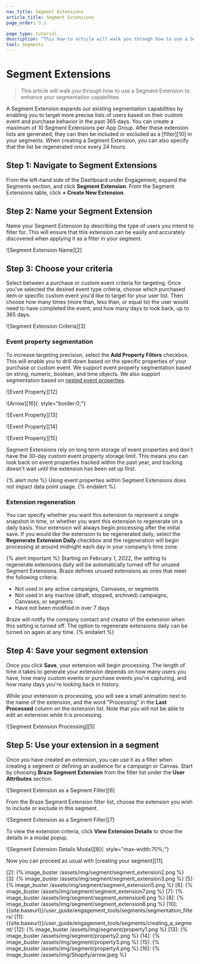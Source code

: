 ```yaml
---
nav_title: Segment Extensions
article_title: Segment Extensions
page_order: 3.1

page_type: tutorial
description: "This how-to article will walk you through how to use a Segment Extension with Braze Segments."
tool: Segments
---
```


# Segment Extensions

> This article will walk you through how to use a Segment Extension to enhance your segmentation capabilities

A Segment Extension expands our existing segmentation capabilities by enabling you to target more precise lists of users based on their custom event and purchase behavior in the past 365 days. You can create a maximum of 10 Segment Extensions per App Group. After these extension lists are generated, they can then be included or excluded as a [filter][10] in your segments. When creating a Segment Extension, you can also specify that the list be regenerated once every 24 hours.

## Step 1: Navigate to Segment Extensions

From the left-hand side of the Dashboard under Engagement, expand the Segments section, and click **Segment Extension**. From the Segment Extensions table, click **+ Create New Extension**.

## Step 2: Name your Segment Extension

Name your Segment Extension by describing the type of users you intend to filter for. This will ensure that this extension can be easily and accurately discovered when applying it as a filter in your segment.

![Segment Extension Name][2]

## Step 3: Choose your criteria

Select between a purchase or custom event criteria for targeting. Once you've selected the desired event type criteria, choose which purchased item or specific custom event you'd like to target for your user list. Then choose how many times (more than, less than, or equal to) the user would need to have completed the event, and how many days to look back, up to 365 days.

![Segment Extension Criteria][3]

### Event property segmentation

To increase targeting precision, select the **Add Property Filters** checkbox. This will enable you to drill down based on the specific properties of your purchase or custom event. We support event property segmentation based on string, numeric, boolean, and time objects. We also support segmentation based on [nested event properties]({{site.baseurl}}/user_guide/data_and_analytics/custom_data/nested_object_support/).

![Event Property][12]

![Arrow][16]{: style="border:0;"}

![Event Property][13]

![Event Property][14]

![Event Property][15]

Segment Extensions rely on long term storage of event properties and don't have the 30-day custom event property storage limit. This means you can look back on event properties tracked within the past year, and tracking doesn't wait until the extension has been set up first.

{% alert note %} Using event properties within Segment Extensions does not impact data point usage.  {% endalert %}

### Extension regeneration

You can specify whether you want this extension to represent a single snapshot in time, or whether you want this extension to regenerate on a daily basis. Your extension will always begin processing after the initial save. If you would like the extension to be regenerated daily, select the **Regenerate Extension Daily** checkbox and the regeneration will begin processing at around midnight each day in your company’s time zone.

{% alert important %}
Starting on February 1, 2022, the setting to regenerate extensions daily will be automatically turned off for unused Segment Extensions. Braze defines unused extensions as ones that meet the following criteria:

- Not used in any active campaigns, Canvases, or segments
- Not used in any inactive (draft, stopped, archived) campaigns, Canvases, or segments
- Have not been modified in over 7 days

Braze will notify the company contact and creator of the extension when this setting is turned off. The option to regenerate extensions daily can be turned on again at any time.
{% endalert %}

## Step 4: Save your segment extension

Once you click **Save**, your extension will begin processing. The length of time it takes to generate your extension depends on how many users you have, how many custom events or purchase events you're capturing, and how many days you're looking back in history.

While your extension is processing, you will see a small animation next to the name of the extension, and the word "Processing" in the **Last Processed** column on the extension list. Note that you will not be able to edit an extension while it is processing.

![Segment Extension Processing][5]

## Step 5: Use your extension in a segment

Once you have created an extension, you can use it as a filter when creating a segment or defining an audience for a campaign or Canvas. Start by choosing **Braze Segment Extension** from the filter list under the **User Attributes** section.

![Segment Extension as a Segment Filter][6]

From the Braze Segment Extension filter list, choose the extension you wish to include or exclude in this segment.

![Segment Extension as a Segment Filter][7]

To view the extension criteria, click **View Extension Details** to show the details in a modal popup.

![Segment Extension Details Modal][8]{: style="max-width:70%;"}

Now you can proceed as usual with [creating your segment][11].

[2]: {% image_buster /assets/img/segment/segment_extension2.png %}
[3]: {% image_buster /assets/img/segment/segment_extension3.png %}
[5]: {% image_buster /assets/img/segment/segment_extension5.png %}
[6]: {% image_buster /assets/img/segment/segment_extension7.png %}
[7]: {% image_buster /assets/img/segment/segment_extension6.png %}
[8]: {% image_buster /assets/img/segment/segment_extension8.png %}
[10]: {{site.baseurl}}/user_guide/engagement_tools/segments/segmentation_filters/
[11]: {{site.baseurl}}/user_guide/engagement_tools/segments/creating_a_segment/
[12]: {% image_buster /assets/img/segment/property1.png %}
[13]: {% image_buster /assets/img/segment/property2.png %}
[14]: {% image_buster /assets/img/segment/property3.png %}
[15]: {% image_buster /assets/img/segment/property4.png %}
[16]: {% image_buster /assets/img/Shopify/arrow.jpeg %}
